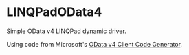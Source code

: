 # LINQPadOData4
Simple OData v4 LINQPad dynamic driver.

Using code from Microsoft's [OData v4 Client Code Generator](https://visualstudiogallery.msdn.microsoft.com/9b786c0e-79d1-4a50-89a5-125e57475937).
